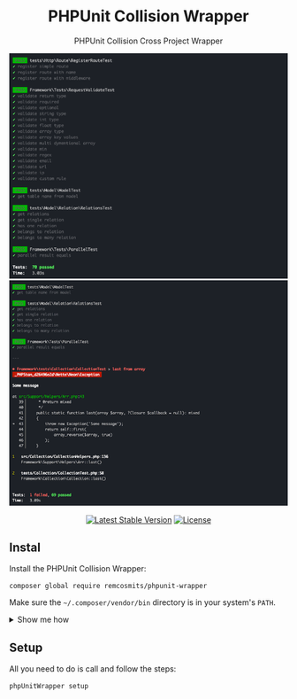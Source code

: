 <h1 align="center">PHPUnit Collision Wrapper</h1>

<p align="center">PHPUnit Collision Cross Project Wrapper</p>

<p align="center">
    <img alt="Preview" src="/images/example1.png">
    <img alt="Preview" src="/images/example2.png">
	<p align="center">
		<a href="//packagist.org/packages/remcosmits/phpunit-wrapper"><img alt="Latest Stable Version" src="https://poser.pugx.org/remcosmits/phpunit-wrapper/v"></a>
		<a href="//packagist.org/packages/remcosmits/phpunit-wrapper"><img alt="License" src="https://poser.pugx.org/remcosmits/phpunit-wrapper/license"></a>
	</p>
</p>

## Instal

Install the PHPUnit Collision Wrapper:

```
composer global require remcosmits/phpunit-wrapper
```

Make sure the `~/.composer/vendor/bin` directory is in your system's `PATH`.

<details>
<summary>Show me how</summary>

If it's not already there, add the following line to your Bash configuration file (usually `~/.bash_profile`
, `~/.bashrc`, `~/.zshrc`, etc.):

```
export PATH=~/.composer/vendor/bin:$PATH
```

Run the following command on the file you've just updated for the change to take effect:

```
source ~/.zshrc
```

</details>

## Setup

All you need to do is call and follow the steps:

```
phpUnitWrapper setup
```